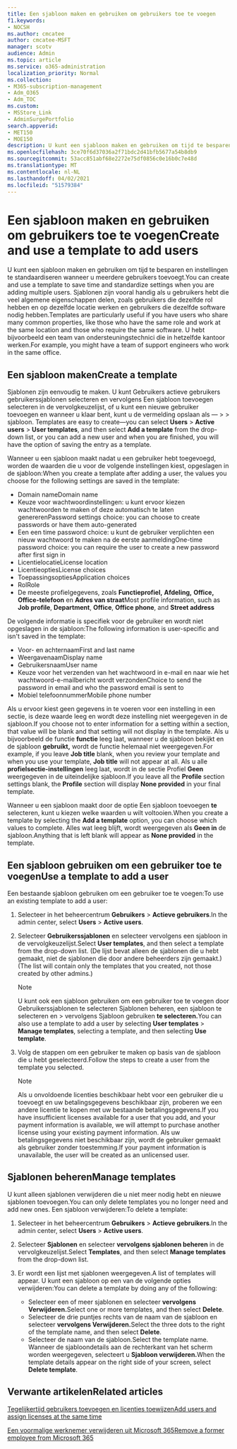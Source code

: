 ```yaml
---
title: Een sjabloon maken en gebruiken om gebruikers toe te voegen
f1.keywords:
- NOCSH
ms.author: cmcatee
author: cmcatee-MSFT
manager: scotv
audience: Admin
ms.topic: article
ms.service: o365-administration
localization_priority: Normal
ms.collection:
- M365-subscription-management
- Adm_O365
- Adm_TOC
ms.custom:
- MSStore_Link
- AdminSurgePortfolio
search.appverid:
- MET150
- MOE150
description: U kunt een sjabloon maken en gebruiken om tijd te besparen en instellingen te standaardiseren wanneer u meerdere gebruikers toevoegt.
ms.openlocfilehash: 3ce70f6d37036a2f71bdc2d41bfb5677a54b8db9
ms.sourcegitcommit: 53acc851abf68e2272e75df0856c0e16b0c7e48d
ms.translationtype: MT
ms.contentlocale: nl-NL
ms.lasthandoff: 04/02/2021
ms.locfileid: "51579384"
---
```

# <a name="create-and-use-a-template-to-add-users"></a><span data-ttu-id="69a45-103">Een sjabloon maken en gebruiken om gebruikers toe te voegen</span><span class="sxs-lookup"><span data-stu-id="69a45-103">Create and use a template to add users</span></span>

<span data-ttu-id="69a45-104">U kunt een sjabloon maken en gebruiken om tijd te besparen en instellingen te standaardiseren wanneer u meerdere gebruikers toevoegt.</span><span class="sxs-lookup"><span data-stu-id="69a45-104">You can create and use a template to save time and standardize settings when you are adding multiple users.</span></span> <span data-ttu-id="69a45-105">Sjablonen zijn vooral handig als u gebruikers hebt die veel algemene eigenschappen delen, zoals gebruikers die dezelfde rol hebben en op dezelfde locatie werken en gebruikers die dezelfde software nodig hebben.</span><span class="sxs-lookup"><span data-stu-id="69a45-105">Templates are particularly useful if you have users who share many common properties, like those who have the same role and work at the same location and those who require the same software.</span></span> <span data-ttu-id="69a45-106">U hebt bijvoorbeeld een team van ondersteuningstechnici die in hetzelfde kantoor werken.</span><span class="sxs-lookup"><span data-stu-id="69a45-106">For example, you might have a team of support engineers who work in the same office.</span></span>  

## <a name="create-a-template"></a><span data-ttu-id="69a45-107">Een sjabloon maken</span><span class="sxs-lookup"><span data-stu-id="69a45-107">Create a template</span></span>

<span data-ttu-id="69a45-108">Sjablonen zijn eenvoudig te maken. U kunt Gebruikers actieve gebruikers gebruikerssjablonen selecteren en vervolgens Een sjabloon toevoegen selecteren in de vervolgkeuzelijst, of u kunt een nieuwe gebruiker toevoegen en wanneer u klaar bent, kunt u de vermelding opslaan als &mdash;   >    >  sjabloon. </span><span class="sxs-lookup"><span data-stu-id="69a45-108">Templates are easy to create&mdash;you can select **Users** > **Active users** > **User templates**, and then select **Add a template** from the drop-down list, or you can add a new user and when you are finished, you will have the option of saving the entry as a template.</span></span>

<span data-ttu-id="69a45-109">Wanneer u een sjabloon maakt nadat u een gebruiker hebt toegevoegd, worden de waarden die u voor de volgende instellingen kiest, opgeslagen in de sjabloon:</span><span class="sxs-lookup"><span data-stu-id="69a45-109">When you create a template after adding a user, the values you choose for the following settings are saved in the template:</span></span>

- <span data-ttu-id="69a45-110">Domain name</span><span class="sxs-lookup"><span data-stu-id="69a45-110">Domain name</span></span>
- <span data-ttu-id="69a45-111">Keuze voor wachtwoordinstellingen: u kunt ervoor kiezen wachtwoorden te maken of deze automatisch te laten genereren</span><span class="sxs-lookup"><span data-stu-id="69a45-111">Password settings choice: you can choose to create passwords or have them auto-generated</span></span>
- <span data-ttu-id="69a45-112">Een een time password choice: u kunt de gebruiker verplichten een nieuw wachtwoord te maken na de eerste aanmelding</span><span class="sxs-lookup"><span data-stu-id="69a45-112">One-time password choice: you can require the user to create a new password after first sign in</span></span>
- <span data-ttu-id="69a45-113">Licentielocatie</span><span class="sxs-lookup"><span data-stu-id="69a45-113">License location</span></span>
- <span data-ttu-id="69a45-114">Licentieopties</span><span class="sxs-lookup"><span data-stu-id="69a45-114">License choices</span></span>
- <span data-ttu-id="69a45-115">Toepassingsopties</span><span class="sxs-lookup"><span data-stu-id="69a45-115">Application choices</span></span>
- <span data-ttu-id="69a45-116">Rol</span><span class="sxs-lookup"><span data-stu-id="69a45-116">Role</span></span>
- <span data-ttu-id="69a45-117">De meeste profielgegevens, zoals **Functieprofiel,** **Afdeling,** **Office,** **Office-telefoon** en **Adres van straat**</span><span class="sxs-lookup"><span data-stu-id="69a45-117">Most profile information, such as **Job profile**, **Department**, **Office**, **Office phone**, and **Street address**</span></span> 

<span data-ttu-id="69a45-118">De volgende informatie is specifiek voor de gebruiker en wordt niet opgeslagen in de sjabloon:</span><span class="sxs-lookup"><span data-stu-id="69a45-118">The following information is user-specific and isn't saved in the template:</span></span>

- <span data-ttu-id="69a45-119">Voor- en achternaam</span><span class="sxs-lookup"><span data-stu-id="69a45-119">First and last name</span></span>
- <span data-ttu-id="69a45-120">Weergavenaam</span><span class="sxs-lookup"><span data-stu-id="69a45-120">Display name</span></span>
- <span data-ttu-id="69a45-121">Gebruikersnaam</span><span class="sxs-lookup"><span data-stu-id="69a45-121">User name</span></span>
- <span data-ttu-id="69a45-122">Keuze voor het verzenden van het wachtwoord in e-mail en naar wie het wachtwoord-e-mailbericht wordt verzonden</span><span class="sxs-lookup"><span data-stu-id="69a45-122">Choice to send the password in email and who the password email is sent to</span></span>
- <span data-ttu-id="69a45-123">Mobiel telefoonnummer</span><span class="sxs-lookup"><span data-stu-id="69a45-123">Mobile phone number</span></span>

<span data-ttu-id="69a45-124">Als u ervoor kiest geen gegevens in te voeren voor een instelling in een sectie, is deze waarde leeg en wordt deze instelling niet weergegeven in de sjabloon.</span><span class="sxs-lookup"><span data-stu-id="69a45-124">If you choose not to enter information for a setting within a section, that value will be blank and that setting will not display in the template.</span></span> <span data-ttu-id="69a45-125">Als u bijvoorbeeld de functie **functie** leeg laat, wanneer u de sjabloon bekijkt en de sjabloon **gebruikt,** wordt de functie helemaal niet weergegeven.</span><span class="sxs-lookup"><span data-stu-id="69a45-125">For example, if you leave **Job title** blank, when you review your template and when you use your template, **Job title** will not appear at all.</span></span> <span data-ttu-id="69a45-126">Als u alle **profielsectie-instellingen**  leeg laat, wordt in de sectie Profiel **Geen** weergegeven in de uiteindelijke sjabloon.</span><span class="sxs-lookup"><span data-stu-id="69a45-126">If you leave all the **Profile** section settings blank, the **Profile** section will display **None provided** in your final template.</span></span>

<span data-ttu-id="69a45-127">Wanneer u een sjabloon maakt door de optie Een sjabloon toevoegen **te** selecteren, kunt u kiezen welke waarden u wilt voltooien.</span><span class="sxs-lookup"><span data-stu-id="69a45-127">When you create a template by selecting the **Add a template** option, you can choose which values to complete.</span></span> <span data-ttu-id="69a45-128">Alles wat leeg blijft, wordt weergegeven als **Geen in** de sjabloon.</span><span class="sxs-lookup"><span data-stu-id="69a45-128">Anything that is left blank will appear as **None provided** in the template.</span></span>

## <a name="use-a-template-to-add-a-user"></a><span data-ttu-id="69a45-129">Een sjabloon gebruiken om een gebruiker toe te voegen</span><span class="sxs-lookup"><span data-stu-id="69a45-129">Use a template to add a user</span></span>

<span data-ttu-id="69a45-130">Een bestaande sjabloon gebruiken om een gebruiker toe te voegen:</span><span class="sxs-lookup"><span data-stu-id="69a45-130">To use an existing template to add a user:</span></span>

1. <span data-ttu-id="69a45-131">Selecteer in het beheercentrum **Gebruikers**  >  **Actieve gebruikers**.</span><span class="sxs-lookup"><span data-stu-id="69a45-131">In the admin center, select **Users** > **Active users**.</span></span>

2. <span data-ttu-id="69a45-132">Selecteer **Gebruikerssjablonen** en selecteer vervolgens een sjabloon in de vervolgkeuzelijst.</span><span class="sxs-lookup"><span data-stu-id="69a45-132">Select **User templates**, and then select a template from the drop-down list.</span></span> <span data-ttu-id="69a45-133">(De lijst bevat alleen de sjablonen die u hebt gemaakt, niet de sjablonen die door andere beheerders zijn gemaakt.)</span><span class="sxs-lookup"><span data-stu-id="69a45-133">(The list will contain only the templates that you created, not those created by other admins.)</span></span>

   > [!NOTE]
   > <span data-ttu-id="69a45-134">U kunt ook een sjabloon gebruiken om een gebruiker toe te voegen door Gebruikerssjablonen te selecteren Sjablonen beheren, een sjabloon te selecteren en  >  vervolgens Sjabloon gebruiken **te selecteren.**</span><span class="sxs-lookup"><span data-stu-id="69a45-134">You can also use a template to add a user by selecting **User templates** > **Manage templates**, selecting a template, and then selecting **Use template**.</span></span>

3. <span data-ttu-id="69a45-135">Volg de stappen om een gebruiker te maken op basis van de sjabloon die u hebt geselecteerd.</span><span class="sxs-lookup"><span data-stu-id="69a45-135">Follow the steps to create a user from the template you selected.</span></span>

   > [!NOTE]
   > <span data-ttu-id="69a45-136">Als u onvoldoende licenties beschikbaar hebt voor een gebruiker die u toevoegt en uw betalingsgegevens beschikbaar zijn, proberen we een andere licentie te kopen met uw bestaande betalingsgegevens.</span><span class="sxs-lookup"><span data-stu-id="69a45-136">If you have insufficient licenses available for a user that you add, and your payment information is available, we will attempt to purchase another license using your existing payment information.</span></span> <span data-ttu-id="69a45-137">Als uw betalingsgegevens niet beschikbaar zijn, wordt de gebruiker gemaakt als gebruiker zonder toestemming.</span><span class="sxs-lookup"><span data-stu-id="69a45-137">If your payment information is unavailable, the user will be created as an unlicensed user.</span></span>

## <a name="manage-templates"></a><span data-ttu-id="69a45-138">Sjablonen beheren</span><span class="sxs-lookup"><span data-stu-id="69a45-138">Manage templates</span></span>

<span data-ttu-id="69a45-139">U kunt alleen sjablonen verwijderen die u niet meer nodig hebt en nieuwe sjablonen toevoegen.</span><span class="sxs-lookup"><span data-stu-id="69a45-139">You can only delete templates you no longer need and add new ones.</span></span> <span data-ttu-id="69a45-140">Een sjabloon verwijderen:</span><span class="sxs-lookup"><span data-stu-id="69a45-140">To delete a template:</span></span>

1. <span data-ttu-id="69a45-141">Selecteer in het beheercentrum **Gebruikers**  >  **Actieve gebruikers**.</span><span class="sxs-lookup"><span data-stu-id="69a45-141">In the admin center, select **Users** > **Active users**.</span></span>

2. <span data-ttu-id="69a45-142">Selecteer **Sjablonen** en selecteer **vervolgens sjablonen beheren** in de vervolgkeuzelijst.</span><span class="sxs-lookup"><span data-stu-id="69a45-142">Select **Templates**, and then select **Manage templates** from the drop-down list.</span></span>

3. <span data-ttu-id="69a45-143">Er wordt een lijst met sjablonen weergegeven.</span><span class="sxs-lookup"><span data-stu-id="69a45-143">A list of templates will appear.</span></span> <span data-ttu-id="69a45-144">U kunt een sjabloon op een van de volgende opties verwijderen:</span><span class="sxs-lookup"><span data-stu-id="69a45-144">You can delete a template by doing any of the following:</span></span>
    - <span data-ttu-id="69a45-145">Selecteer een of meer sjablonen en selecteer **vervolgens Verwijderen.**</span><span class="sxs-lookup"><span data-stu-id="69a45-145">Select one or more templates, and then select **Delete**.</span></span> 
    - <span data-ttu-id="69a45-146">Selecteer de drie puntjes rechts van de naam van de sjabloon en selecteer **vervolgens Verwijderen.**</span><span class="sxs-lookup"><span data-stu-id="69a45-146">Select the three dots to the right of the template name, and then select **Delete**.</span></span>
    - <span data-ttu-id="69a45-147">Selecteer de naam van de sjabloon.</span><span class="sxs-lookup"><span data-stu-id="69a45-147">Select the template name.</span></span> <span data-ttu-id="69a45-148">Wanneer de sjabloondetails aan de rechterkant van het scherm worden weergegeven, selecteert u **Sjabloon verwijderen.**</span><span class="sxs-lookup"><span data-stu-id="69a45-148">When the template details appear on the right side of your screen, select **Delete template**.</span></span>

## <a name="related-articles"></a><span data-ttu-id="69a45-149">Verwante artikelen</span><span class="sxs-lookup"><span data-stu-id="69a45-149">Related articles</span></span>

[<span data-ttu-id="69a45-150">Tegelijkertijd gebruikers toevoegen en licenties toewijzen</span><span class="sxs-lookup"><span data-stu-id="69a45-150">Add users and assign licenses at the same time</span></span>](add-users.md)

[<span data-ttu-id="69a45-151">Een voormalige werknemer verwijderen uit Microsoft 365</span><span class="sxs-lookup"><span data-stu-id="69a45-151">Remove a former employee from Microsoft 365</span></span>](remove-former-employee.md)
  
